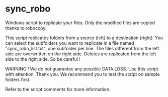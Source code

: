 # sync_robo
Windows script to replicate your files. Only the modified files are copied thanks to robocopy. 

This script replicates folders from a source (left) to a destination (right).
You can select the subfolders you want to replicate in a file named "sync_robo_list.txt", one subfolder per line. 
The files different from the left side are overwritten on the right side. 
Deletes are replicated from the left side to the right side. 
So be careful !

WARNING !
We do not guarantee any possible DATA LOSS. Use this script with attention. Thank you. 
We recommend you to test the script on sample folders first. 

Refer to the script comments for more information. 
